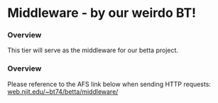 # Middleware - by our weirdo BT!

### Overview
This tier will serve as the middleware for our betta project. 

### Overview
Please reference to the AFS link below when sending HTTP requests:<br>
[web.njit.edu/~bt74/betta/middleware/](#https://web.njit.edu/~bt74/betta/middleware/)
